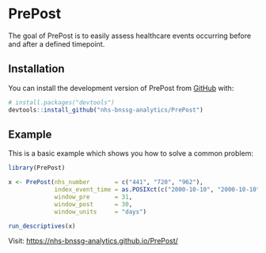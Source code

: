 
<!-- README.md is generated from README.Rmd. Please edit that file -->

# PrePost

<!-- badges: start -->
<!-- badges: end -->

The goal of PrePost is to easily assess healthcare events occurring
before and after a defined timepoint.

## Installation

You can install the development version of PrePost from
[GitHub](https://github.com/) with:

``` r
# install.packages("devtools")
devtools::install_github("nhs-bnssg-analytics/PrePost")
```

## Example

This is a basic example which shows you how to solve a common problem:

``` r
library(PrePost)

x <- PrePost(nhs_number       = c("441", "720", "962"),
             index_event_time = as.POSIXct(c("2000-10-10", "2000-10-10", "2000-10-10"), tz="GMT"),
             window_pre       = 31,
             window_post      = 30, 
             window_units     = "days")

run_descriptives(x)
```

Visit: <https://nhs-bnssg-analytics.github.io/PrePost/>
